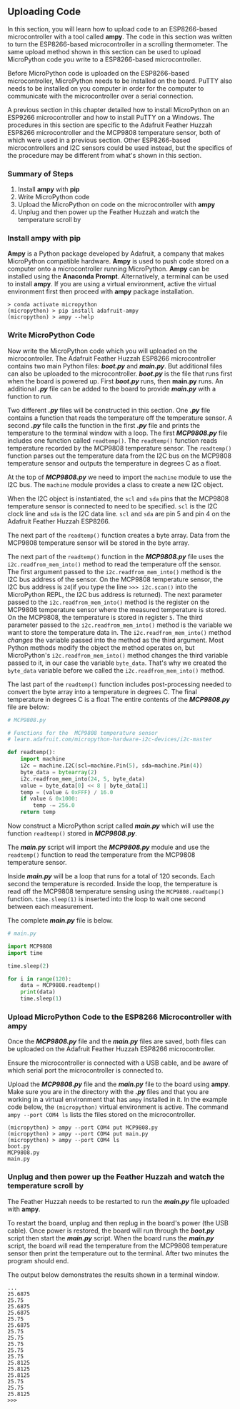 
## Uploading Code
In this section, you will learn how to upload code to an ESP8266-based microcontroller with a tool called **ampy**. The code in this section was written to turn the ESP8266-based microcontroller in a scrolling thermometer. The same upload method shown in this section can be used to upload MicroPython code you write to a ESP8266-based microcontroller.

Before MicroPython code is uploaded on the ESP8266-based microcontroller, MicroPython needs to be installed on the board. PuTTY also needs to be installed on you computer in order for the computer to communicate with the microcontroller over a serial connection.

A previous section in this chapter detailed how to install MicroPython on an ESP9266 microcontroller and how to install PuTTY on a Windows. The procedures in this section are specific to the Adafruit Feather Huzzah ESP8266 microcontroller and the MCP9808 temperature sensor, both of which were used in a previous section. Other ESP8266-based microcontrollers and I2C sensors could be used instead, but the specifics of the procedure may be different from what's shown in this section.
### Summary of Steps
1. Install **ampy** with **pip**
2. Write MicroPython code 
3. Upload the MicroPython on code on the microcontroller with **ampy**
4. Unplug and then power up the Feather Huzzah and watch the temperature scroll by
### Install ampy with pip

**Ampy** is a Python package developed by Adafruit, a company that makes MicroPython compatible hardware. **Ampy** is used to push code stored on a computer onto a microcontroller running MicroPython. **Ampy** can be installed using the **Anaconda Prompt**. Alternatively, a terminal can be used to install **ampy**. If you are using a virtual environment, active the virtual environment first then proceed with **ampy** package installation.
```text
> conda activate micropython
(micropython) > pip install adafruit-ampy
(micropython) > ampy --help
```
### Write MicroPython Code
Now write the MicroPython code which you will uploaded on the microcontroller. The Adafruit Feather Huzzah ESP8266 microcontroller contains two main Python files: **_boot.py_** and **_main.py_**. But additional files can also be uploaded to the microcontroller. **_boot.py_** is the file that runs first when the board is powered up. First **_boot.py_** runs, then **main.py** runs. An additional **_.py_** file can be added to the board to provide **_main.py_** with a function to run.

Two different **_.py_** files will be constructed in this section. One **_.py_** file contains a function that reads the temperature off the temperature sensor. A second **_.py_** file calls the function in the first **_.py_** file and prints the temperature to the terminal window with a loop.
The first **_MCP9808.py_** file includes one function called ```readtemp()```. The ```readtemp()``` function reads temperature recorded by the MCP9808 temperature sensor.  The ```readtemp()``` function parses out the temperature data from the I2C bus on the MCP9808 temperature sensor and outputs the temperature in degrees C as a float.

At the top of **_MCP9808.py_** we need to import the ```machine``` module to use the I2C bus. The ```machine``` module provides a class to create a new I2C object. 

When the I2C object is instantiated, the ```scl``` and ```sda``` pins that the MCP9808 temperature sensor is connected to need to be specified. ```scl``` is the I2C clock line and ```sda``` is the I2C data line.  ```scl``` and ```sda```  are pin 5 and pin 4 on the Adafruit Feather Huzzah ESP8266. 

The next part of the ```readtemp()``` function creates a byte array. Data from the MCP9808 temperature sensor will be stored in the byte array. 

The next part of the ```readtemp()``` function in the **_MCP9808.py_** file uses the ```i2c.readfrom_mem_into()``` method to read the temperature off the sensor. The first argument passed to the ```i2c.readfrom_mem_into()``` method is the I2C bus address of the sensor. On the MCP9808 temperature sensor, the I2C bus address is ```24```(if you type the line ```>>> i2c.scan()``` into the MicroPython REPL, the I2C bus address is returned). The next parameter passed to the  ```i2c.readfrom_mem_into()``` method is the register on the MCP9808 temperature sensor where the measured temperature is stored. On the MCP9808, the temperature is stored in register ```5```. The third parameter passed to the  ```i2c.readfrom_mem_into()``` method is the variable we want to store the temperature data in. The ```i2c.readfrom_mem_into()``` method _changes_ the variable passed into the method as the third argument. Most Python methods modify the object the method operates on, but MicroPython's ```i2c.readfrom_mem_into()``` method changes the third variable passed to it, in our case the variable ```byte_data```. That's why we created the ```byte_data``` variable before we called the ```i2c.readfrom_mem_into()``` method. 

The last part of the ```readtemp()``` function includes post-processing needed to convert the byte array into a temperature in degrees C. The final temperature in degrees C is a float
The entire contents of the **_MCP9808.py_** file are below:

```python
# MCP9808.py

# Functions for the  MCP9808 temperature sensor
# learn.adafruit.com/micropython-hardware-i2c-devices/i2c-master

def readtemp():
    import machine
    i2c = machine.I2C(scl=machine.Pin(5), sda=machine.Pin(4))
    byte_data = bytearray(2)
    i2c.readfrom_mem_into(24, 5, byte_data)
    value = byte_data[0] << 8 | byte_data[1]
    temp = (value & 0xFFF) / 16.0
    if value & 0x1000:
        temp -= 256.0
    return temp
```
Now construct a MicroPython script called **_main.py_** which will use the function ```readtemp()``` stored in **_MCP9808.py_**.

The **_main.py_** script will import the **_MCP9808.py_** module and use the ```readtemp()``` function to read the temperature from the MCP9808 temperature sensor. 

Inside **_main.py_** will be a loop that runs  for a total of 120 seconds. Each second the temperature is recorded. Inside the loop, the temperature is read off the MCP9808 temperature sensing using the ```MCP9808.readtemp()``` function.  ```time.sleep(1)``` is inserted into the loop to wait one second between each measurement.

The complete **_main.py_** file is below.

```python
# main.py

import MCP9808
import time

time.sleep(2)

for i in range(120):
    data = MCP9808.readtemp()
    print(data)
    time.sleep(1)
```
### Upload MicroPython Code to the ESP8266 Microcontroller with **ampy**
Once the **_MCP9808.py_** file and the **_main.py_** files are saved, both files can be uploaded on the Adafruit Feather Huzzah ESP8266 microcontroller.

Ensure the microcontroller is connected with a USB cable, and be aware of which serial port the microcontroller is connected to. 

Upload the **_MCP9808.py_** file and the **_main.py_** file to the board using **ampy**. Make sure you are in the directory with the **_.py_** files and that you are working in a virtual environment that has ```ampy``` installed in it. In the example code below, the ```(micropython)``` virtual environment is active. The command ```ampy --port COM4 ls``` lists the files stored on the microcontroller.

```text
(micropython) > ampy --port COM4 put MCP9808.py
(micropython) > ampy --port COM4 put main.py
(micropython) > ampy --port COM4 ls
boot.py
MCP9808.py
main.py
```
### Unplug and then power up the Feather Huzzah and watch the temperature scroll by
The Feather Huzzah needs to be restarted to run the **_main.py_** file uploaded with **ampy**. 

To restart the board, unplug and then replug in the board's power (the USB cable). Once power is restored, the board will run through the **_boot.py_** script then start the **_main.py_** script. When the board runs the **_main.py_** script, the board will read the temperature from the MCP9808 temperature sensor then print the temperature out to the terminal. After two minutes the program should end.

The output below demonstrates the results shown in a terminal window.

```text
...
25.6875
25.75
25.6875
25.6875
25.75
25.6875
25.75
25.75
25.75
25.75
25.75
25.8125
25.8125
25.8125
25.75
25.75
25.8125
>>>
```
 


